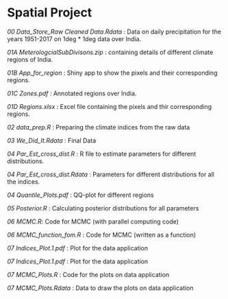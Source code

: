 # Spatial Project
*00 Data_Store_Raw Cleaned Data.Rdata* : Data on daily precipitation for the years 1951-2017 on 1deg * 1deg data over India.

*01A MeterologcialSubDivisons.zip* : containing details of different climate regions of India.

*01B App_for_region* : Shiny app to show the pixels and their corresponding regions.

*01C Zones.pdf* : Annotated regions over India.

*01D Regions.xlsx* : Excel file containing the pixels and thir corresponding regions.


*02 data_prep.R* : Preparing the climate indices from the raw data


*03 We_Did_It.Rdata* : Final Data


*04 Par_Est_cross_dist.R* : R file to estimate parameters for different distributions.

*04 Par_Est_cross_dist.Rdata* : Parameters for different distributions for all the indices.

*04 Quantile_Plots.pdf* : QQ-plot for different regions


*05 Posterior.R* : Calculating posterior distributions for all parameters


*06 MCMC.R*: Code for MCMC (with parallel computing code)

*06 MCMC_function_fom.R* : Code for MCMC (written as a function)


*07 Indices_Plot.1.pdf* : Plot for the data application

*07 Indices_Plot.1.pdf* : Plot for the data application

*07 MCMC_Plots.R* : Code for the plots on data application

*07 MCMC_Plots.Rdata* : Data to draw the plots on data application


